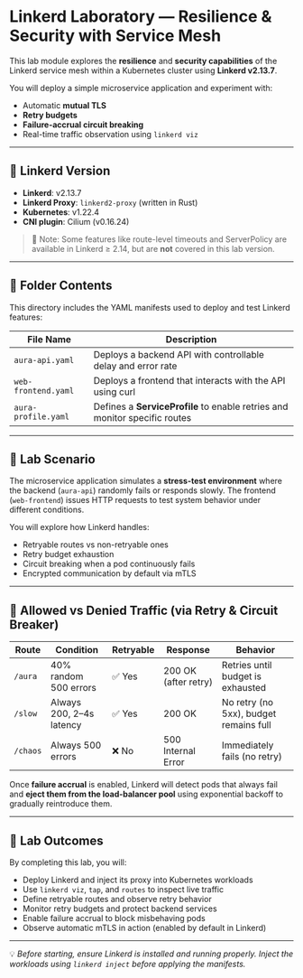 # Linkerd Laboratory — Resilience & Security with Service Mesh

This lab module explores the **resilience** and **security capabilities** of the Linkerd service mesh within a Kubernetes cluster using **Linkerd v2.13.7**.

You will deploy a simple microservice application and experiment with:
- Automatic **mutual TLS**
- **Retry budgets**
- **Failure-accrual circuit breaking**
- Real-time traffic observation using `linkerd viz`

---

## 🔧 Linkerd Version

- **Linkerd**: v2.13.7  
- **Linkerd Proxy**: `linkerd2-proxy` (written in Rust)  
- **Kubernetes**: v1.22.4  
- **CNI plugin**: Cilium (v0.16.24)

> 📌 Note: Some features like route-level timeouts and ServerPolicy are available in Linkerd ≥ 2.14, but are **not** covered in this lab version.

---

## 📁 Folder Contents

This directory includes the YAML manifests used to deploy and test Linkerd features:

| File Name           | Description                                                             |
|---------------------|-------------------------------------------------------------------------|
| `aura-api.yaml`     | Deploys a backend API with controllable delay and error rate            |
| `web-frontend.yaml` | Deploys a frontend that interacts with the API using curl               |
| `aura-profile.yaml` | Defines a **ServiceProfile** to enable retries and monitor specific routes |

---

## 🎯 Lab Scenario

The microservice application simulates a **stress-test environment** where the backend (`aura-api`) randomly fails or responds slowly. The frontend (`web-frontend`) issues HTTP requests to test system behavior under different conditions.

You will explore how Linkerd handles:

- Retryable routes vs non-retryable ones  
- Retry budget exhaustion  
- Circuit breaking when a pod continuously fails  
- Encrypted communication by default via mTLS  

---

## 🔐 Allowed vs Denied Traffic (via Retry & Circuit Breaker)

| **Route** | **Condition**            | **Retryable** | **Response**         | **Behavior**                          |
|-----------|--------------------------|---------------|-----------------------|---------------------------------------|
| `/aura`   | 40% random 500 errors     | ✅ Yes        | 200 OK (after retry)  | Retries until budget is exhausted     |
| `/slow`   | Always 200, 2–4s latency  | ✅ Yes        | 200 OK                | No retry (no 5xx), budget remains full|
| `/chaos`  | Always 500 errors         | ❌ No         | 500 Internal Error    | Immediately fails (no retry)          |

Once **failure accrual** is enabled, Linkerd will detect pods that always fail and **eject them from the load-balancer pool** using exponential backoff to gradually reintroduce them.

---

## 🧪 Lab Outcomes

By completing this lab, you will:

- Deploy Linkerd and inject its proxy into Kubernetes workloads
- Use `linkerd viz`, `tap`, and `routes` to inspect live traffic
- Define retryable routes and observe retry behavior
- Monitor retry budgets and protect backend services
- Enable failure accrual to block misbehaving pods
- Observe automatic mTLS in action (enabled by default in Linkerd)

---

💡 *Before starting, ensure Linkerd is installed and running properly. Inject the workloads using `linkerd inject` before applying the manifests.*
